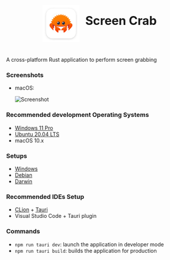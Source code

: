 <div style="display: flex; flex-direction: row; justify-content: center; align-items: center">
  <img src="./src-tauri/icons/128x128@2x.png" alt="Image" width="100" height="100">
  <p style="margin-left: 1rem; margin-top: 1rem; font-size: 2rem;"><strong>Screen Crab</strong></p>
</div>

#

A cross-platform Rust application to perform screen grabbing 


### Screenshots
- macOS:

    ![Screenshot](./screenshots/ScreenCrab_macOS.png)

### Recommended development Operating Systems
- [Windows 11 Pro](https://www.microsoft.com/it-it/software-download/windows11)
- [Ubuntu 20.04 LTS](https://releases.ubuntu.com/focal/)
- macOS 10.x 

### Setups
- [Windows](setup/windows.ps1)
- [Debian](setup/debian.sh)
- [Darwin](setup/darwin.sh)

### Recommended IDEs Setup

- [CLion](https://www.jetbrains.com/clion/download/) + [Tauri](https://plugins.jetbrains.com/plugin/21659-tauri/versions/stable)
- Visual Studio Code + Tauri plugin

### Commands

- `npm run tauri dev`: launch the application in developer mode
- `npm run tauri build`: builds the application for production
